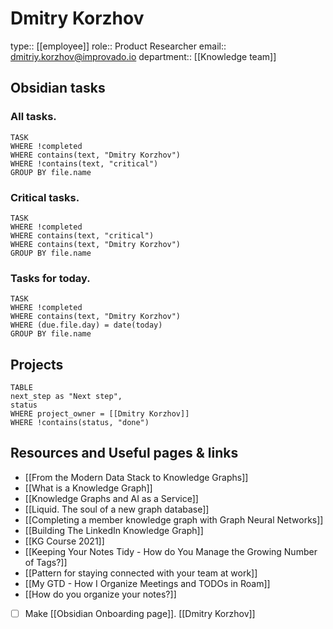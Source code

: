 # Dmitry Korzhov
type:: [[employee]]
role:: Product Researcher
email:: dmitriy.korzhov@improvado.io
department:: [[Knowledge team]]

## Obsidian tasks

### All tasks.
```dataview
TASK
WHERE !completed
WHERE contains(text, "Dmitry Korzhov")
WHERE !contains(text, "critical")
GROUP BY file.name
```

### Critical tasks. 
```dataview
TASK 
WHERE !completed
WHERE contains(text, "critical")
WHERE contains(text, "Dmitry Korzhov")
GROUP BY file.name
```

### Tasks for today.
```dataview
TASK
WHERE !completed 
WHERE contains(text, "Dmitry Korzhov")
WHERE (due.file.day) = date(today)
GROUP BY file.name
```



## Projects 

```dataview
TABLE
next_step as "Next step",
status
WHERE project_owner = [[Dmitry Korzhov]]
WHERE !contains(status, "done")
```

## Resources and Useful pages & links 
- [[From the Modern Data Stack to Knowledge Graphs]]
- [[What is a Knowledge Graph]]
- [[Knowledge Graphs and AI as a Service]]
- [[Liquid. The soul of a new graph database]]
- [[Completing a member knowledge graph with Graph Neural Networks]]
- [[Building The LinkedIn Knowledge Graph]]
- [[KG Course 2021]] 
- [[Keeping Your Notes Tidy - How do You Manage the Growing Number of Tags?]]
- [[Pattern for staying connected with your team at work]]
- [[My GTD - How I Organize Meetings and TODOs in Roam]]
- [[How do you organize your notes?]]

- [ ] Make [[Obsidian Onboarding page]]. [[Dmitry Korzhov]]
